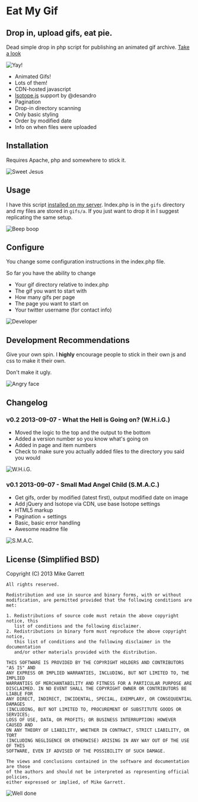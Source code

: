 Eat My Gif
======
## Drop in, upload gifs, eat pie.
Dead simple drop in php script for publishing an animated gif archive. 
[Take a look](http://redgarrett.com/gifs/)

![Yay!](http://redgarrett.com/gifs/a/25_yay2.gif "Yay!")

 * Animated Gifs!
 * Lots of them! 
 * CDN-hosted javascript
 * [Isotope.js](https://github.com/desandro/isotope) support by @desandro
 * Pagination
 * Drop-in directory scanning
 * Only basic styling
 * Order by modified date
 * Info on when files were uploaded


Installation
----------
Requires Apache, php and somewhere to stick it.

![Sweet Jesus](http://redgarrett.com/gifs/a/JmBkN.gif "Sweet Jesus!")


Usage
-----
I have this script [installed on my server](http://redgarrett.com/gifs/). 
Index.php is in the `gifs` directory and my files are stored in `gifs/a`. 
If you just want to drop it in I suggest replicating the same setup. 

![Beep boop](http://redgarrett.com/gifs/a/ii_1409c53d1b4a339b.gif "Beep boop")


Configure
---------
You change some configuration instructions in the index.php file.

So far you have the ability to change 
* Your gif directory relative to index.php
* The gif you want to start with
* How many gifs per page
* The page you want to start on
* Your twitter username (for contact info)

![Developer](http://redgarrett.com/gifs/a/tumblr_ml1br7CRm51rwydguo1_500.gif "Like a Developer")


Development Recommendations
----------
Give your own spin. I **highly** encourage people to stick in their own js and css to make it their own. 

Don't make it ugly. 

![Angry face](http://redgarrett.com/gifs/a/ypbDynK.gif "Angry face")


Changelog
-------------
### v0.2 2013-09-07 - What the Hell is Going on? (W.H.i.G.)
- Moved the logic to the top and the output to the bottom
- Added a version number so you know what's going on
- Added in page and item numbers
- Check to make sure you actually added files to the directory you said you would

![W.H.i.G.](http://redgarrett.com/gifs/a/tumblr_lnkmp1Chn61qd10pyo1_500.gif "W.H.i.G.")


### v0.1 2013-09-07 - Small Mad Angel Child (S.M.A.C.)
- Get gifs, order by modified (latest first), output modified date on image
- Add jQuery and Isotope via CDN, use base Isotope settings
- HTML5 markup
- Pagination + settings
- Basic, basic error handling
- Awesome readme file

![S.M.A.C.](http://redgarrett.com/gifs/a/tumblr_mo0c30KGtG1rcy99do1_500.gif "S.M.A.C.")


License (Simplified BSD)
-------------

Copyright (C) 2013 Mike Garrett

	All rights reserved.
	
	Redistribution and use in source and binary forms, with or without
	modification, are permitted provided that the following conditions are met: 
	
	1. Redistributions of source code must retain the above copyright notice, this
	   list of conditions and the following disclaimer. 
	2. Redistributions in binary form must reproduce the above copyright notice,
	   this list of conditions and the following disclaimer in the documentation
	   and/or other materials provided with the distribution. 
	
	THIS SOFTWARE IS PROVIDED BY THE COPYRIGHT HOLDERS AND CONTRIBUTORS "AS IS" AND
	ANY EXPRESS OR IMPLIED WARRANTIES, INCLUDING, BUT NOT LIMITED TO, THE IMPLIED
	WARRANTIES OF MERCHANTABILITY AND FITNESS FOR A PARTICULAR PURPOSE ARE
	DISCLAIMED. IN NO EVENT SHALL THE COPYRIGHT OWNER OR CONTRIBUTORS BE LIABLE FOR
	ANY DIRECT, INDIRECT, INCIDENTAL, SPECIAL, EXEMPLARY, OR CONSEQUENTIAL DAMAGES
	(INCLUDING, BUT NOT LIMITED TO, PROCUREMENT OF SUBSTITUTE GOODS OR SERVICES;
	LOSS OF USE, DATA, OR PROFITS; OR BUSINESS INTERRUPTION) HOWEVER CAUSED AND
	ON ANY THEORY OF LIABILITY, WHETHER IN CONTRACT, STRICT LIABILITY, OR TORT
	(INCLUDING NEGLIGENCE OR OTHERWISE) ARISING IN ANY WAY OUT OF THE USE OF THIS
	SOFTWARE, EVEN IF ADVISED OF THE POSSIBILITY OF SUCH DAMAGE.
	
	The views and conclusions contained in the software and documentation are those
	of the authors and should not be interpreted as representing official policies, 
	either expressed or implied, of Mike Garrett.
	
![Well done](http://redgarrett.com/gifs/a/tumblr_li8ic3BwYu1qz8x7f.gif "Well done!")
